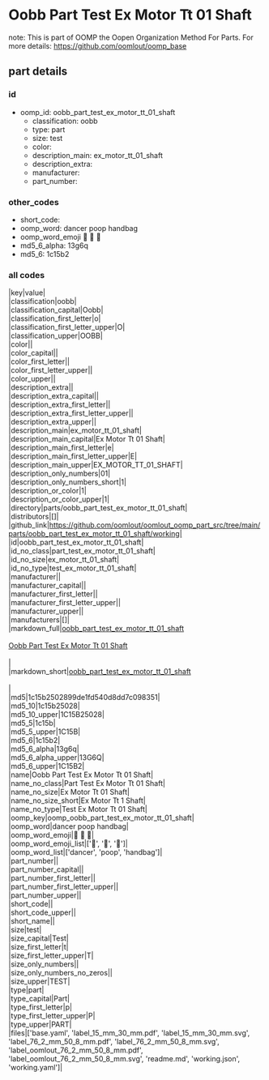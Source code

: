 # Oobb Part Test Ex Motor Tt 01 Shaft  

note: This is part of OOMP the Oopen Organization Method For Parts. For more details: https://github.com/oomlout/oomp_base

##  part details





### id
* oomp_id: oobb_part_test_ex_motor_tt_01_shaft
  * classification: oobb
  * type: part
  * size: test
  * color: 
  * description_main: ex_motor_tt_01_shaft
  * description_extra: 
  * manufacturer: 
  * part_number: 

### other_codes
* short_code: 
* oomp_word: dancer poop handbag
* oomp_word_emoji :dancer: :poop: :handbag:
* md5_6_alpha: 13g6q
* md5_6: 1c15b2

### all codes 
|key|value|  
|classification|oobb|  
|classification_capital|Oobb|  
|classification_first_letter|o|  
|classification_first_letter_upper|O|  
|classification_upper|OOBB|  
|color||  
|color_capital||  
|color_first_letter||  
|color_first_letter_upper||  
|color_upper||  
|description_extra||  
|description_extra_capital||  
|description_extra_first_letter||  
|description_extra_first_letter_upper||  
|description_extra_upper||  
|description_main|ex_motor_tt_01_shaft|  
|description_main_capital|Ex Motor Tt 01 Shaft|  
|description_main_first_letter|e|  
|description_main_first_letter_upper|E|  
|description_main_upper|EX_MOTOR_TT_01_SHAFT|  
|description_only_numbers|01|  
|description_only_numbers_short|1|  
|description_or_color|1|  
|description_or_color_upper|1|  
|directory|parts/oobb_part_test_ex_motor_tt_01_shaft|  
|distributors|[]|  
|github_link|https://github.com/oomlout/oomlout_oomp_part_src/tree/main/parts/oobb_part_test_ex_motor_tt_01_shaft/working|  
|id|oobb_part_test_ex_motor_tt_01_shaft|  
|id_no_class|part_test_ex_motor_tt_01_shaft|  
|id_no_size|ex_motor_tt_01_shaft|  
|id_no_type|test_ex_motor_tt_01_shaft|  
|manufacturer||  
|manufacturer_capital||  
|manufacturer_first_letter||  
|manufacturer_first_letter_upper||  
|manufacturer_upper||  
|manufacturers|[]|  
|markdown_full|[oobb_part_test_ex_motor_tt_01_shaft](https://github.com/oomlout/oomlout_oomp_part_src/tree/main/parts/oobb_part_test_ex_motor_tt_01_shaft/working)<br>[](https://github.com/oomlout/oomlout_oomp_part_src/tree/main/parts/oobb_part_test_ex_motor_tt_01_shaft/working)<br>[Oobb Part Test Ex Motor Tt 01 Shaft](https://github.com/oomlout/oomlout_oomp_part_src/tree/main/parts/oobb_part_test_ex_motor_tt_01_shaft/working)<br><br>|  
|markdown_short|[oobb_part_test_ex_motor_tt_01_shaft](https://github.com/oomlout/oomlout_oomp_part_src/tree/main/parts/oobb_part_test_ex_motor_tt_01_shaft/working)<br><br>|  
|md5|1c15b2502899de1fd540d8dd7c098351|  
|md5_10|1c15b25028|  
|md5_10_upper|1C15B25028|  
|md5_5|1c15b|  
|md5_5_upper|1C15B|  
|md5_6|1c15b2|  
|md5_6_alpha|13g6q|  
|md5_6_alpha_upper|13G6Q|  
|md5_6_upper|1C15B2|  
|name|Oobb Part Test Ex Motor Tt 01 Shaft|  
|name_no_class|Part Test Ex Motor Tt 01 Shaft|  
|name_no_size|Ex Motor Tt 01 Shaft|  
|name_no_size_short|Ex Motor Tt 1 Shaft|  
|name_no_type|Test Ex Motor Tt 01 Shaft|  
|oomp_key|oomp_oobb_part_test_ex_motor_tt_01_shaft|  
|oomp_word|dancer poop handbag|  
|oomp_word_emoji|:dancer: :poop: :handbag:|  
|oomp_word_emoji_list|[':dancer:', ':poop:', ':handbag:']|  
|oomp_word_list|['dancer', 'poop', 'handbag']|  
|part_number||  
|part_number_capital||  
|part_number_first_letter||  
|part_number_first_letter_upper||  
|part_number_upper||  
|short_code||  
|short_code_upper||  
|short_name||  
|size|test|  
|size_capital|Test|  
|size_first_letter|t|  
|size_first_letter_upper|T|  
|size_only_numbers||  
|size_only_numbers_no_zeros||  
|size_upper|TEST|  
|type|part|  
|type_capital|Part|  
|type_first_letter|p|  
|type_first_letter_upper|P|  
|type_upper|PART|  
|files|['base.yaml', 'label_15_mm_30_mm.pdf', 'label_15_mm_30_mm.svg', 'label_76_2_mm_50_8_mm.pdf', 'label_76_2_mm_50_8_mm.svg', 'label_oomlout_76_2_mm_50_8_mm.pdf', 'label_oomlout_76_2_mm_50_8_mm.svg', 'readme.md', 'working.json', 'working.yaml']|  
